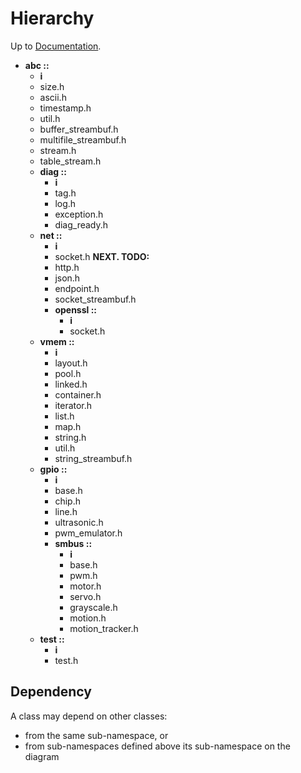 # Hierarchy

Up to [Documentation](README.md).


- __abc ::__
    - __i__
    - size.h
    - ascii.h
    - timestamp.h
    - util.h
    - buffer_streambuf.h
    - multifile_streambuf.h
    - stream.h
    - table_stream.h
    - __diag ::__
        - __i__
        - tag.h
        - log.h
        - exception.h
        - diag_ready.h
    - __net ::__
        - __i__
        - socket.h __NEXT. TODO:__
        - http.h
        - json.h
        - endpoint.h
        - socket_streambuf.h
        - __openssl ::__
            - __i__
            - socket.h
    - __vmem ::__
        - __i__
        - layout.h
        - pool.h
        - linked.h
        - container.h
        - iterator.h
        - list.h
        - map.h
        - string.h
        - util.h
        - string_streambuf.h
    - __gpio ::__
        - __i__
        - base.h
        - chip.h
        - line.h
        - ultrasonic.h
        - pwm_emulator.h
        - __smbus ::__
            - __i__
            - base.h
            - pwm.h
            - motor.h
            - servo.h
            - grayscale.h
            - motion.h
            - motion_tracker.h
    - __test ::__
        - __i__
        - test.h

## Dependency
A class may depend on other classes:
- from the same sub-namespace, or
- from sub-namespaces defined above its sub-namespace on the diagram